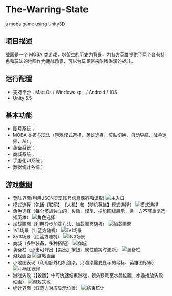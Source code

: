 # The-Warring-State
a moba game using Unity3D

## 项目描述

战国是一个 MOBA 类游戏，以架空的历史为背景，为各方英雄提供了两个各有特色和玩法的地图作为鏖战场景，可以为玩家带来酣畅淋漓的战斗。

## 运行配置

- 支持平台：Mac Os / Windows xp+ / Android / IOS
- Unity 5.5

## 基本功能

- 账号系统；
- MOBA 类核心玩法（游戏模式选择，英雄选择，皮肤切换，自动导航，战争迷雾，AI）；
- 装备系统；
- 商城系统；
- 手游化UI系统；
- 数据统计系统；

## 游戏截图

- 登陆界面(利用JSON实现账号信息保存和读取)
![主入口](./Pictures/Login.jpg)
- 模式选择（包括【联网】、【人机】和【随机英雄】模式选择）
![模式选择](./Pictures/ModeSlect.jpg)
- 角色选择（每个英雄独立的，头像、模型、技能图标展示，且一方不可重复选择英雄）
![角色选择](./Pictures/角色选择.PNG)
- 加载画面（利用异步加载方法，加载画面随机）
![加载画面](./Pictures/加载画面.PNG)
- 1V1场景（红蓝方随机）
![1V1场景](./Pictures/1V1.jpg)
- 3V3场景（红蓝方随机）
![3v3场景](./Pictures/3V3.png)
- 商城（多种装备，多种搭配）
![商城](./Pictures/商城.PNG)
- 装备栏（点击可呼出【卖出】按钮，属性值实时更新）
![装备栏](./Pictures/装备栏.PNG)
- 游戏画面
![游戏画面](./Pictures/游戏画面.PNG)
- 小地图表现（利用额外相机渲染，只渲染需要显示的地标、英雄图标等）
![小地图表现](./Pictures/小地图表现.PNG)
- 游戏失败（【设置】中可快速结束游戏，镜头移动至水晶位置，水晶播放失败动画）
![游戏失败](./Pictures/游戏失败.PNG)
- 统计界面（红蓝方对应显示位置）
![结束统计](./Pictures/统计界面.PNG)
